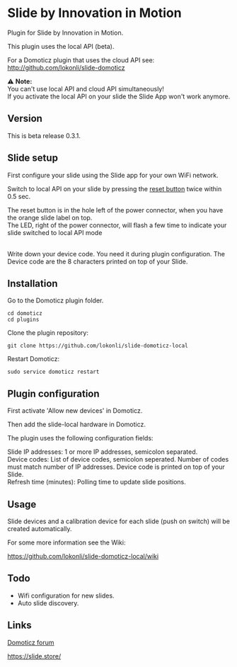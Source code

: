# Slide by Innovation in Motion

Plugin for Slide by Innovation in Motion.

This plugin uses the local API (beta).  

For a Domoticz plugin that uses the cloud API see:  
http://github.com/lokonli/slide-domoticz

:warning: **Note:**  
You can't use local API and cloud API simultaneously!  
If you activate the local API on your slide the Slide App won't work anymore.

## Version
This is beta release 0.3.1. <br/>

## Slide setup
First configure your slide using the Slide app for your own WiFi network.

Switch to local API on your slide by pressing the [reset button](https://github.com/lokonli/slide-domoticz-local/wiki/Reset-button) twice within 0.5 sec.<br/>


The reset button is in the hole left of the power connector, when you have the orange slide label on top.<br/>
The LED, right of the power connector, will flash a few time to indicate your slide switched to local API mode<br/>
<br/>

Write down your device code. You need it during plugin configuration. The Device code are the 8 characters printed on top of your Slide.<br/>

## Installation

Go to the Domoticz plugin folder.

    cd domoticz
    cd plugins

Clone the plugin repository:

    git clone https://github.com/lokonli/slide-domoticz-local

Restart Domoticz:

    sudo service domoticz restart

## Plugin configuration

First activate 'Allow new devices' in Domoticz.

Then add the slide-local hardware in Domoticz.

The plugin uses the following configuration fields:

Slide IP addresses: 1 or more IP addresses, semicolon separated.<br/>
Device codes: List of device codes, semicolon seperated. Number of codes must match number of IP addresses. Device code is printed on top of your Slide.<br/>
Refresh time (minutes): Polling time to update slide positions.<br/>

## Usage

Slide devices and a calibration device for each slide (push on switch) will be created automatically.

For some more information see the Wiki:

https://github.com/lokonli/slide-domoticz-local/wiki

## Todo

* Wifi configuration for new slides.  
* Auto slide discovery.

## Links

[Domoticz forum](https://www.domoticz.com/forum/viewtopic.php?f=65&t=30449)

https://slide.store/

